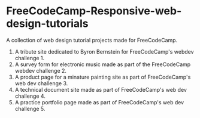 # FreeCodeCamp-Responsive-web-design-tutorials
A collection of web design tutorial projects made for FreeCodeCamp.

1. A tribute site dedicated to Byron Bernstein for FreeCodeCamp's webdev challenge 1.
2. A survey form for electronic music made as part of the FreeCodeCamp webdev challenge 2.
3. A product page for a minature painting site as part of FreeCodeCamp's web dev challenge 3.
4. A technical document site made as part of FreeCodeCamp's web dev challenge 4.
5. A practice portfolio page made as part of FreeCodeCamp's web dev challenge 5.
